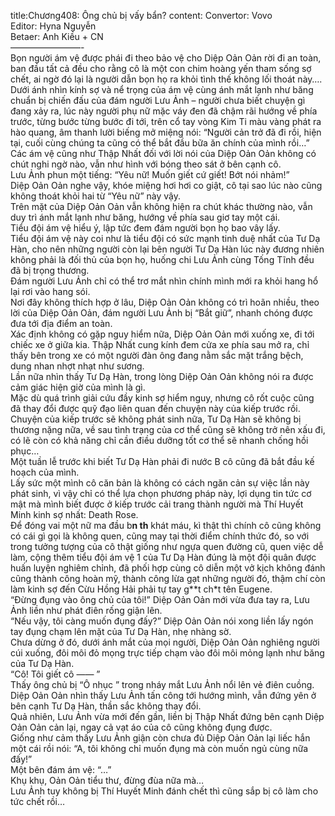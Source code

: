 title:Chương408: Ông chủ bị vấy bẩn?
content:
Convertor: Vovo<br>Editor: Hyna Nguyễn<br>Betaer: Anh Kiều + CN<br>————————-<br>Bọn người ám vệ được phái đi theo bảo vệ cho Diệp Oản Oản rời đi an toàn, ban đầu tất cả đều cho rằng cô là một con chim hoàng yến tham sống sợ chết, ai ngờ đó lại là người dẫn bọn họ ra khỏi tình thế không lối thoát này….<br>Dưới ánh nhìn kính sợ và nể trọng của ám vệ cùng ánh mắt lạnh như băng chuẩn bị chiến đấu của đám người Lưu Ảnh – người chưa biết chuyện gì đang xảy ra, lúc này người phụ nữ mặc váy đen đã chậm rãi hướng về phía trước, từng bước từng bước đi tới, trên cổ tay vòng Kim Ti màu vàng phát ra hào quang, âm thanh lười biếng mở miệng nói: “Người cản trở đã đi rồi, hiện tại, cuối cùng chúng ta cũng có thể bắt đầu bữa ăn chính của mình rồi…”<br>Các ám vệ cũng như Thập Nhất đối với lời nói của Diệp Oản Oản không có chút nghi ngờ nào, vẫn như hình với bóng theo sát ở bên cạnh cô.<br>Lưu Ảnh phun một tiếng: “Yêu nữ! Muốn giết cứ giết! Bớt nói nhảm!”<br>Diệp Oản Oản nghe vậy, khóe miệng hơi hơi co giật, cô tại sao lúc nào cũng không thoát khỏi hai từ “Yêu nữ” này vậy.<br>Trên mặt của Diệp Oản Oản vẫn không hiện ra chút khác thường nào, vẫn duy trì ánh mắt lạnh như băng, hướng về phía sau giơ tay một cái.<br>Tiểu đội ám vệ hiểu ý, lập tức đem đám người bọn họ bao vây lấy.<br>Tiểu đội ám vệ này coi như là tiểu đội có sức mạnh tinh duệ nhất của Tư Dạ Hàn, cho nên những người còn lại bên người Tư Dạ Hàn lúc này đương nhiên không phải là đối thủ của bọn họ, huống chi Lưu Ảnh cùng Tống Tĩnh đều đã bị trọng thương.<br>Đám người Lưu Ảnh chỉ có thể trơ mắt nhìn chính mình mới ra khỏi hang hổ lại rơi vào hang sói.<br>Nơi đây không thích hợp ở lâu, Diệp Oản Oản không có trì hoãn nhiều, theo lời của Diệp Oản Oản, đám người Lưu Ảnh bị “Bắt giữ”, nhanh chóng được đưa tới địa điểm an toàn.<br>Xác định không có gặp nguy hiểm nữa, Diệp Oản Oản mới xuống xe, đi tới chiếc xe ở giữa kia. Thập Nhất cung kính đem cửa xe phía sau mở ra, chỉ thấy bên trong xe có một người đàn ông đang nằm sắc mặt trắng bệch, dung nhan nhợt nhạt như sương.<br>Lần nữa nhìn thấy Tư Dạ Hàn, trong lòng Diệp Oản Oản không nói ra được cảm giác hiện giờ của mình là gì.<br>Mặc dù quá trình giải cứu đầy kinh sợ hiểm nguy, nhưng cô rốt cuộc cũng đã thay đổi được quỹ đạo liên quan đến chuyện này của kiếp trước rồi.<br>Chuyện của kiếp trước sẽ không phát sinh nữa, Tư Dạ Hàn sẽ không bị thương nặng nữa, về sau tình trạng của cơ thể cũng sẽ không trở nên xấu đi, có lẽ còn có khả năng chỉ cần điều dưỡng tốt cơ thể sẽ nhanh chống hồi phục…<br>Một tuần lễ trước khi biết Tư Dạ Hàn phải đi nước B cô cũng đã bắt đầu kế hoạch của mình.<br>Lấy sức một mình cô căn bản là không có cách ngăn cản sự việc lần này phát sinh, vì vậy chỉ có thể lựa chọn phương pháp này, lợi dụng tin tức cơ mật mà mình biết được ở kiếp trước cải trang thành người mà Thí Huyết Minh kinh sợ nhất: Death Rose.<br>Để đóng vai một nữ ma đầu b**n th** khát máu, kì thật thì chính cô cũng không có cái gì gọi là không quen, cũng may tại thời điểm chính thức đó, so với trong tưởng tượng của cô thật giống như ngựa quen đường cũ, quen việc dễ làm, cộng thêm tiểu đội ám vệ 1 của Tư Dạ Hàn đúng là một đội quân được huấn luyện nghiêm chỉnh, đã phối hợp cùng cô diễn một vở kịch không đánh cũng thành công hoàn mỹ, thành công lừa gạt những người đó, thậm chí còn làm kinh sợ đến Cừu Hồng Hải phải tự tay g**t ch*t tên Eugene.<br>“Đừng đụng vào ông chủ của tôi!” Diệp Oản Oản mới vừa đưa tay ra, Lưu Ảnh liền như phát điên rống giận lên.<br>“Nếu vậy, tôi càng muốn đụng đấy?” Diệp Oản Oản nói xong liền lấy ngón tay đụng chạm lên mặt của Tư Dạ Hàn, nhẹ nhàng sờ.<br>Chưa dừng ở đó, dưới ánh mắt của mọi người, Diệp Oản Oản nghiêng người cúi xuống, đôi môi đỏ mọng trực tiếp chạm vào đôi môi mỏng lạnh như băng của Tư Dạ Hàn.<br>“Cô! Tôi giết cô —— ”<br>Thấy ông chủ bị “Ô nhục ” trong nháy mắt Lưu Ảnh nổi lên vẻ điên cuồng.<br>Diệp Oản Oản nhìn thấy Lưu Ảnh tấn công tới hướng mình, vẫn đứng yên ở bên cạnh Tư Dạ Hàn, thần sắc không thay đổi.<br>Quả nhiên, Lưu Ảnh vừa mới đến gần, liền bị Thập Nhất đứng bên cạnh Diệp Oản Oản cản lại, ngay cả vạt áo của cô cũng không đụng được.<br>Giống như cảm thấy Lưu Ảnh giận còn chưa đủ Diệp Oản Oản lại liếc hắn một cái rồi nói: “A, tôi không chỉ muốn đụng mà còn muốn ngủ cùng nữa đấy!”<br>Một bên đám ám vệ: “…”<br>Khụ khụ, Oản Oản tiểu thư, đừng đùa nữa mà…<br>Lưu Ảnh tuy không bị Thí Huyết Minh đánh chết thì cũng sắp bị cô làm cho tức chết rồi…